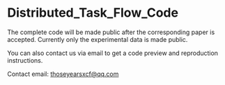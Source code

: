 # Distributed_Task_Flow_Code
The complete code will be made public after the corresponding paper is accepted. Currently only the experimental data is made public.

You can also contact us via email to get a code preview and reproduction instructions.

Contact email: thoseyearsxcf@qq.com
